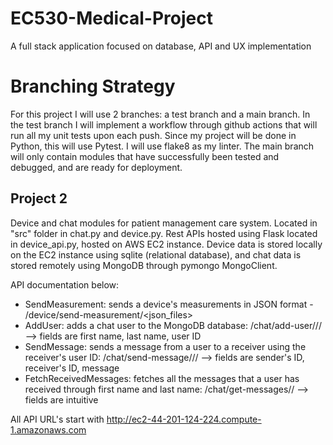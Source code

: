 # EC530-Medical-Project
A full stack application focused on database, API and UX implementation


# Branching Strategy
For this project I will use 2 branches: a test branch and a main branch. In the test branch I will implement a workflow through github actions that will run all my unit tests upon each push. Since my project will be done in Python, this will use Pytest. I will use flake8 as my linter. The main branch will only contain modules that have successfully been tested and debugged, and are ready for deployment.

## Project 2
Device and chat modules for patient management care system. Located in "src" folder in chat.py and device.py. Rest APIs hosted using Flask located in device_api.py, hosted on AWS EC2 instance. Device data is stored locally on the EC2 instance using sqlite (relational database), and chat data is stored remotely using MongoDB through pymongo MongoClient. 

API documentation below:
- SendMeasurement: sends a device's measurements in JSON format - /device/send-measurement/<json_files>
- AddUser: adds a chat user to the MongoDB database: /chat/add-user/<first>/<last>/<uid> --> fields are first name, last name, user ID
- SendMessage: sends a message from a user to a receiver using the receiver's user ID: /chat/send-message/<sid>/<rid>/<message> --> fields are sender's ID, receiver's ID, message
- FetchReceivedMessages: fetches all the messages that a user has received through first name and last name: /chat/get-messages/<fist>/<last> --> fields are intuitive
 
All API URL's start with http://ec2-44-201-124-224.compute-1.amazonaws.com
